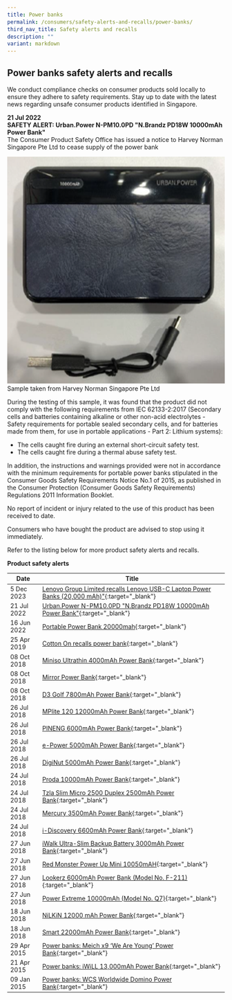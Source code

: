 ```yaml
---
title: Power banks
permalink: /consumers/safety-alerts-and-recalls/power-banks/
third_nav_title: Safety alerts and recalls
description: ""
variant: markdown
---
```

## Power banks safety alerts and recalls
We conduct compliance checks on consumer products sold locally to ensure they adhere to safety requirements. Stay up to date with the latest news regarding unsafe consumer products identified in Singapore.

**21 Jul 2022**<br>
**SAFETY ALERT: Urban.Power N-PM10.0PD "N.Brandz PD18W 10000mAh Power Bank"<br>**
The Consumer Product Safety Office has issued a notice to Harvey Norman Singapore Pte Ltd to cease supply of the power bank<br>

<img src="/images/product-safety-alerts-and-recalls/powerbanks/urban-powerbank.png" alt="PowerBank" style="width:524px;height:524px;">
Sample taken from
Harvey Norman Singapore Pte Ltd

During the testing of this sample, it was found that the product did not comply with the following requirements from IEC 62133-2:2017 (Secondary cells and batteries containing alkaline or other non-acid electrolytes - Safety requirements for portable sealed secondary cells, and for batteries made from them, for use in portable applications - Part 2: Lithium systems):
* The cells caught fire during an external short-circuit safety test.
* The cells caught fire during a thermal abuse safety test.

In addition, the instructions and warnings provided were not in accordance with the minimum requirements for portable power banks stipulated in the Consumer Goods Safety Requirements Notice No.1 of 2015, as published in the Consumer Protection (Consumer Goods Safety Requirements) Regulations 2011 Information Booklet.

No report of incident or injury related to the use of this product has been received to date.

Consumers who have bought the product are advised to stop using it immediately.

Refer to the listing below for more product safety alerts and recalls.


**Product safety alerts**

|Date|Title|
|---|---|
|5 Dec 2023|[Lenovo Group Limited recalls Lenovo USB-C Laptop Power Banks (20,000 mAh)"](/files/product-safety-alerts-and-recalls/power-banks/powerbanks-alert-2022-07-21-urban-powerbank.pdf){:target="_blank"}|
|21 Jul 2022|[Urban.Power N-PM10.0PD "N.Brandz PD18W 10000mAh Power Bank"](/files/product-safety-alerts-and-recalls/power-banks/powerbanks-alert-2022-07-21-urban-powerbank.pdf){:target="_blank"}|
|16 Jun 2022|[Portable Power Bank 20000mah](/files/product-safety-alerts-and-recalls/power-banks/powerbanks-alert-2022-06-17-portable-power-bank-20000-mah.pdf){:target="_blank"}|
|25 Apr 2019|[Cotton On recalls power bank](/files/product-safety-alerts-and-recalls/electrical/electrical-recall-2019-04-25-cotton-on-recalls-power-bank.pdf){:target="_blank"}|
|08 Oct 2018|[Miniso Ultrathin 4000mAh Power Bank](/files/product-safety-alerts-and-recalls/power-banks/powerbanks-alert-2018-10-08-miniso-ultrathin-4000mah.pdf){:target="_blank"}|
|08 Oct 2018|[Mirror Power Bank](/files/product-safety-alerts-and-recalls/power-banks/powerbanks-alert-2018-10-08-mirror-power-bank.pdf){:target="_blank"}|
|08 Oct 2018|[D3 Golf 7800mAh Power Bank](/files/product-safety-alerts-and-recalls/power-banks/powerbanks-alert-2018-10-08-d3-golf-7800mah-power-bank.pdf){:target="_blank"}|
|26 Jul 2018|[MPlite 120 12000mAh Power Bank](/files/product-safety-alerts-and-recalls/power-banks/powerbanks-alert-2018-07-26-mplite-120-12000mah-power-bank.pdf){:target="_blank"}|
|26 Jul 2018|[PINENG 6000mAh Power Bank](/files/product-safety-alerts-and-recalls/power-banks/powerbanks-alert-2018-07-26-pineng-6000mah-power-bank.pdf){:target="_blank"}|
|26 Jul 2018|[e-Power 5000mAh Power Bank](/files/product-safety-alerts-and-recalls/power-banks/powerbanks-alert-2018-07-26-e-power-500mah-power-bank.pdf){:target="_blank"}|
|26 Jul 2018|[DigiNut 5000mAh Power Bank](/files/product-safety-alerts-and-recalls/power-banks/powerbanks-alert-2018-07-26-diginut-5000mah-power-bank.pdf){:target="_blank"}|
|24 Jul 2018|[Proda 10000mAh Power Bank](/files/product-safety-alerts-and-recalls/power-banks/powerbanks-alert-2018-07-24-proda-10000mah-power-bank.pdf){:target="_blank"}|
|24 Jul 2018|[Tzla Slim Micro 2500 Duplex 2500mAh Power Bank](/files/product-safety-alerts-and-recalls/power-banks/powerbanks-alert-2018-07-24-tzla-slim-micro-2500-duplex-2500mah-power-bank.pdf){:target="_blank"}|
|24 Jul 2018|[Mercury 3500mAh Power Bank](/files/product-safety-alerts-and-recalls/power-banks/powerbanks-alert-2018-07-24-mercury-3500mah-power-bank.pdf){:target="_blank"}|
|24 Jul 2018|[i-Discovery 6600mAh Power Bank](/files/product-safety-alerts-and-recalls/power-banks/powerbanks-alert-2018-07-24-i-discovery-6600mah-power-bank.pdf){:target="_blank"}|
|27 Jun 2018|[iWalk Ultra-Slim Backup Battery 3000mAh Power Bank](/files/product-safety-alerts-and-recalls/power-banks/powerbanks-alert-2018-06-27-iwalk-ultra-slim-backup-battery-3000mah-model-ubo3000.pdf){:target="_blank"}|
|27 Jun 2018|[Red Monster Power Up Mini 10050mAH](/files/product-safety-alerts-and-recalls/power-banks/powerbanks-alert-2018-06-27-red-monster-power-up-mini-10050-mah.pdf){:target="_blank"}|
|27 Jun 2018|[Lookerz 6000mAh Power Bank (Model No. F-211)](/files/product-safety-alerts-and-recalls/power-banks/powerbanks-alert-2018-06-27-lookerz-6000mah-power-bank-model-f-211.pdf){:target="_blank"}|
|27 Jun 2018|[Power Extreme 10000mAh (Model No. Q7)](/files/product-safety-alerts-and-recalls/power-banks/powerbanks-alert-2018-06-27-power-extreme-10000mah-model-q7.pdf){:target="_blank"}|
|18 Jun 2018|[NiLKiN 12000 mAh Power Bank](/files/product-safety-alerts-and-recalls/power-banks/powerbanks-alert-2018-06-18-nilkin-12000mah-power-bank.pdf){:target="_blank"}|
|18 Jun 2018|[Smart 22000mAh Power Bank](/files/product-safety-alerts-and-recalls/power-banks/powerbanks-alert-2018-06-18-smart-22000mah-power-bank.pdf){:target="_blank"}|
|29 Apr 2015|[Power banks: Meich x9 ‘We Are Young’ Power Bank](/files/product-safety-alerts-and-recalls/power-banks/powerbanks-alert-2015-04-29-meich-x9-we-are-young-power-bank.pdf){:target="_blank"}|
|21 Apr 2015|[Power banks: iWiLL 13,000mAh Power Bank](/files/product-safety-alerts-and-recalls/power-banks/powerbanks-alert-2015-04-21-iwill-13000mah-power-bank.pdf){:target="_blank"}|
|09 Jan 2015|[Power banks: WCS Worldwide Domino Power Bank](/files/product-safety-alerts-and-recalls/power-banks/powerbanks-alert-2015-01-09-wcs-worldwide-domino-power-bank.pdf){:target="_blank"}|